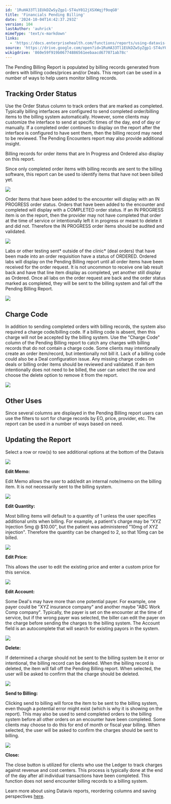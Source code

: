 ```yaml
---
id: '1RuHA33Tl1EUkDZwSyZgp1-ST4uY012jXSXWqjf9oqG0'
title: 'Financials Pending Billing'
date: '2024-10-04T14:42:37.293Z'
version: 104
lastAuthor: 'auhrick'
mimeType: 'text/x-markdown'
links:
  - 'https://docs.enterprisehealth.com/functions/reports/using-datavis-grids-data-tools/'
source: 'https://drive.google.com/open?id=1RuHA33Tl1EUkDZwSyZgp1-ST4uY012jXSXWqjf9oqG0'
wikigdrive: '860e59f919b06774886561eebaacd677071ab78c'
---
```

The Pending Billing Report is populated by billing records generated from orders with billing codes/prices and/or Deals. This report can be used in a number of ways to help users monitor billing records.

## Tracking Order Status

Use the Order Status column to track orders that are marked as completed. Typically billing interfaces are configured to send completed order/billing items to the billing system automatically. However, some clients may customize the interface to send at specific times of the day, end of day or manually. If a completed order continues to display on the report after the interface is configured to have sent them, then the billing record may need to be reviewed. The Pending Encounters report may also provide additional insight.

Billing records for order items that are In Progress and Ordered also display on this report.

Since only completed order items with billing records are sent to the billing software, this report can be used to identify items that have not been billed yet.

![](../financials-pending-billing.assets/5d7f389e8da44657f84742b4bcb9612e.png)

Order Items that have been added to the encounter will display with an IN PROGRESS order status. Orders that have been added to the encounter and completed will display with a COMPLETED order status. If an IN PROGRESS item is on the report, then the provider may not have completed that order at the time of service or intentionally left it in progress or meant to delete it and did not. Therefore the IN PROGRESS order items should be audited and validated.

![](../financials-pending-billing.assets/e41dcebde337353ee0e449cbe1e6c0cb.png)

Labs or other testing sent* outside of the clinic* (deal orders) that have been made into an order requisition have a status of ORDERED. Ordered labs will display on the Pending Billing report until all order items have been received for the order request. It is not uncommon to receive one lab result back and have that line item display as completed, yet another still display as Ordered. Once all labs on the order request are back and the order status marked as completed, they will be sent to the billing system and fall off the Pending Billing Report.

![](../financials-pending-billing.assets/30115d4cd94ac9dd3f9f66503cb08f83.png)

## Charge Code

In addition to sending completed orders with billing records, the system also required a charge code/billing code.  If a billing code is absent, then this charge will not be accepted by the billing system. Use the "Charge Code" column of the Pending Billing report to catch any charges with billing records that do not contain a charge code.  Some clients may intentionally create an order item/record, but intentionally not bill it. Lack of a billing code could also be a Deal configuration issue. Any missing charge codes on deals or billing order items should be reviewed and validated. If an item intentionally does not need to be billed, the user can select the row and choose the delete option to remove it from the report.

![](../financials-pending-billing.assets/30b0fbfa847872daa77e726a44322c7f.png)

## Other Uses

Since several columns are displayed in the Pending Billing report users can use the filters to sort for charge records by EO, price, provider, etc. The report can be used in a number of ways based on need.

## Updating the Report

Select a row or row(s) to see additional options at the bottom of the Datavis

![](../financials-pending-billing.assets/598efca9d8c638881034ddd3b67d2e2d.png)

**Edit Memo:**

Edit Memo allows the user to add/edit an internal note/memo on the billing item. It is not necessarily sent to the billing system.

![](../financials-pending-billing.assets/08dddc8d375b793081db0a2233615c5d.png)

**Edit Quantity:**

Most billing items will default to a quantity of 1 unless the user specifies additional units when billing. For example, a patient's charge may be "XYZ Injection 5mg @ $10.00", but the patient was administered "10mg of XYZ injection". Therefore the quantity can be changed to 2, so that 10mg can be billed.

![](../financials-pending-billing.assets/08228f396fec55cb1c58b5e69a48585f.png)

**Edit Price:**

This allows the user to edit the existing price and enter a custom price for this service.

![](../financials-pending-billing.assets/dd01c8443f51db81038a2b7293fc33fa.png)

**Edit Account:**

Some Deal's may have more than one potential payer. For example, one payer could be "XYZ insurance company" and another maybe "ABC Work Comp company". Typically, the payer is set on the encounter at the time of service, but if the wrong payer was selected, the biller can edit the payer on the charge before sending the charges to the billing system. The Account field is an autocomplete that will search for existing payors in the system.

![](../financials-pending-billing.assets/faa0c6d529fa578e724cf91e6f207c29.png)

**Delete:**

If determined a charge should not be sent to the billing system be it error or intentional, the billing record can be deleted. When the billing record is deleted, the item will fall off the Pending Billing report. When selected, the user will be asked to confirm that the charge should be deleted.

![](../financials-pending-billing.assets/c8d65cf0072efff00dd3298ebca77956.png)

**Send to Billing:**

Clicking send to billing will force the item to be sent to the billing system, even though a potential error might exist (which is why it is showing on the report). This may also be used to send completed orders to the billing system before all other orders on an encounter have been completed. Some clients may choose to do this for end of month or fiscal year billing. When selected, the user will be asked to confirm the charges should be sent to billing.

![](../financials-pending-billing.assets/a587ea379dad41db579d5fd9e8212a4c.png)

**Close:**

The close button is utilized for clients who use the Ledger to track charges against revenue and cost centers. This process is typically done at the end of the day after all individual transactions have been completed. This function does not send encounter billing records to a billing system.

Learn more about using Datavis reports, reordering columns and saving perspectives [here](https://docs.enterprisehealth.com/functions/reports/using-datavis-grids-data-tools/).
